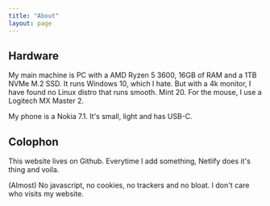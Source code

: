 ```yaml
---
title: "About"
layout: page
---
```


## Hardware

My main machine is PC with a AMD Ryzen 5 3600, 16GB of RAM and a 1TB NVMe M.2 SSD.  It runs Windows 10, which I hate. But with a 4k monitor, I have found no Linux distro that runs smooth. Mint 20.  For the mouse, I use a Logitech MX Master 2.

My phone is a Nokia 7.1. It's small, light and has USB-C.

## Colophon

This website lives on Github. Everytime I add something, Netlify does it's thing and voila.

(Almost) No javascript, no cookies, no trackers and no bloat. I don't care who visits my website.
